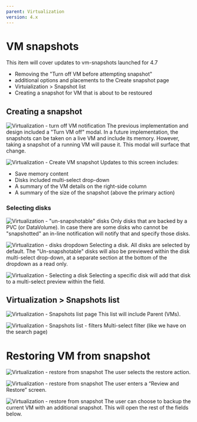 ```yaml
---
parent: Virtualization
version: 4.x
---
```


# VM snapshots

This item will cover updates to vm-snapshots launched for 4.7
- Removing the "Turn off VM before attempting snapshot"
- additional options and placements to the Create snapshot page
- Virtuialization > Snapshot list
- Creating a snapshot for VM that is about to be restoured

## Creating a snapshot

![Virtualization - turn off VM notification](img/0-1.jpg)
The previous implementation and design included a "Turn VM off" modal.
In a future implementation, the snapshots can be taken on a live VM and include its memory.
However, taking a snapshot of a running VM will pause it.
This modal will surface that change.

![Virtualization - Create VM snapshot](img/1-0.jpg)
Updates to this screen includes:
- Save memory content
- Disks included multi-select drop-down
- A summary of the VM details on the right-side column
- A summary of the size of the snapshot (above the primary action)

### Selecting disks

![Virtualization - "un-snapshotable" disks](img/1-0-b.jpg)
Only disks that are backed by a PVC (or DataVolume).
In case there are some disks who cannot be "snapshotted" an in-line notification will notify that and specify those disks.

![Virtualization - disks dropdown](img/1-1.jpg)
Selecting a disk. All disks are selected by default.
The "Un-snapshotable" disks will also be previewed within the disk multi-select drop-down, at a separate section at the bottom of the dropdown as a read only.

![Virtualization - Selecting a disk](img/1-2.jpg)
Selecting a specific disk will add that disk to a multi-select preview within the field.

## Virtualization > Snapshots list

![Virtualization - Snapshots list page](img/5-0.jpg)
This list will include Parent (VMs).

![Virtualization - Snapshots list - filters](img/5-01.jpg)
Multi-select filter (like we have on the search page)


# Restoring VM from snapshot

![Virtualization - restore from snapshot](img/6-0.jpg)
The user selects the restore action.

![Virtualization - restore from snapshot](img/6-2.jpg)
The user enters a “Review and Restore” screen.

![Virtualization - restore from snapshot](img/6-3.jpg)
The user can choose to backup the current VM with an additional snapshot. This will open the rest of the fields below.
